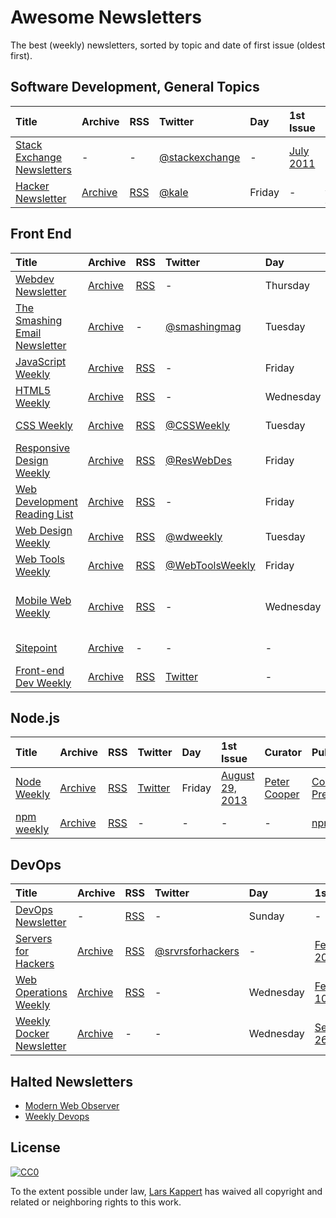 # Awesome Newsletters

The best (weekly) newsletters, sorted by topic and date of first issue (oldest first).

## Software Development, General Topics

Title | Archive | RSS | Twitter | Day | 1st Issue | Curator | Publisher
:--|:--|:--|:--|:--|:--|:--|:--
[Stack Exchange Newsletters](http://stackexchange.com/newsletters) | - | - | [@stackexchange](https://twitter.com/stackexchange) | - | [July 2011](https://blog.stackexchange.com/2011/07/stack-exchange-site-newsletters/) | - | stack exchange, inc
[Hacker Newsletter](http://www.hackernewsletter.com/) | [Archive](http://us1.campaign-archive2.com/home/?u=faa8eb4ef3a111cef92c4f3d4&id=e505c88a2e) | [RSS](http://us1.campaign-archive1.com/feed?u=faa8eb4ef3a111cef92c4f3d4&id=e505c88a2e) | [@kale](https://twitter.com/kale) | Friday | - | [Kale Davis](http://www.kaledavis.com) | N/A

## Front End

Title | Archive | RSS | Twitter | Day | 1st Issue | Curator | Publisher
:--|:--|:--|:--|:--|:--|:--|:--
[Webdev Newsletter](http://www.d.umn.edu/itss/training/online/webdesign/webdev_listserv.html) | [Archive](http://lists.d.umn.edu/pipermail/webdev/) | [RSS](http://www.d.umn.edu/itss/training/online/webdesign/webdesign.xml) | - | Thursday | [July, 2002](http://www.d.umn.edu/~lcarlson/newsletter/vol_01_200207-200306/01.txt) | Laura L. Carlson | -
[The Smashing Email Newsletter]() | [Archive](http://www.smashingmagazine.com/the-smashing-newsletter/#newsletter-issues) | - | [@smashingmag](https://twitter.com/smashingmag) | Tuesday | [March 2, 2010](http://www.smashingmagazine.com/smashing-newsletter-issue-1/) | [Smashing Editorial](http://www.smashingmagazine.com/author/newsletter-team/) | N/A
[JavaScript Weekly](http://javascriptweekly.com) | [Archive](http://javascriptweekly.com/issues) | [RSS](http://javascriptweekly.com/rss/21c3fohl) | - | Friday | [November 12, 2010](http://javascriptweekly.com/issues/1) | [Peter Cooper](https://twitter.com/peterc) | [Cooper Press](https://cooperpress.com)
[HTML5 Weekly](http://html5weekly.com) | [Archive](http://html5weekly.com/issues) | [RSS](http://html5weekly.com/rss/2211ebge) | - | Wednesday | [August 24, 2011](http://html5weekly.com/issues/1) | [Peter Cooper](https://twitter.com/peterc) | [Cooper Press](https://cooperpress.com)
[CSS Weekly](http://css-weekly.com/) | [Archive](http://css-weekly.com/archives/) | [RSS](http://feeds.feedburner.com/CSS-Weekly) | [@CSSWeekly](https://twitter.com/CSSWeekly) | Tuesday | [March 26, 2012](http://css-weekly.com/issue-1/) | [Zoran Jambor](https://twitter.com/zoranjambor) | N/A
[Responsive Design Weekly](http://responsivedesignweekly.com) | [Archive](http://responsivedesignweekly.com/archive) | [RSS]() | [@ResWebDes](https://twitter.com/reswebdes) | Friday | [April 24, 2012](http://responsivedesignweekly.com/archive/responsive-design-weekly-1/) | [Justin Avery](https://twitter.com/justinavery) | N/A
[Web Development Reading List](https://wdrl.info) | [Archive](https://wdrl.info/archive/) | [RSS](https://wdrl.info/feed.xml) | - | Friday | [June 27, 2013](https://wdrl.info/archive/1/) | [Anselm Hannemann](https://helloanselm.com) | N/A
[Web Design Weekly](https://web-design-weekly.com) | [Archive](https://web-design-weekly.com/archive/) | [RSS](http://feeds.feedburner.com/webdesignweekly) | [@wdweekly](https://twitter.com/wdweekly) | Tuesday | [July 2, 2011](https://web-design-weekly.com/2011/07/02/web-design-weekly-1-2/) | [Jake Bresnehan](http://jakebresnehan.com/) | N/A
[Web Tools Weekly](http://webtoolsweekly.com) | [Archive](http://webtoolsweekly.com/#archive) | [RSS]() | [@WebToolsWeekly](https://twitter.com/WebToolsWeekly) | Friday | [July 23, 2013](http://webtoolsweekly.com/archives/issue-1/) | [Louis Lazaris](https://twitter.com/ImpressiveWebs) | N/A
[Mobile Web Weekly](http://mobilewebweekly.co) | [Archive](http://mobilewebweekly.co/issues) | [RSS](http://mobilewebweekly.co/rss/1cmgf969) | - | Wednesday | [April 7, 2014](http://mobilewebweekly.co/issues/1) | [Brian Rinaldi](https://twitter.com/remotesynth), [Holly Schinski](https://twitter.com/devgirlFL) | [Cooper Press](https://cooperpress.com)
[Sitepoint](http://www.sitepoint.com/newsletter/) | [Archive](http://www.sitepoint.com/newsletter-archive/) | - | - | - | [July 23, 2014](http://sitepointdotcom.createsend.com/t/ViewEmailArchive/y/98CFA3DC7A9C9BD6/C67FD2F38AC4859C/) | - | [SitePoint Pty. Ltd.]()
[Front-end Dev Weekly](http://frontenddevweekly.com) | [Archive](https://frontenddevweekly.curated.co/issues) | [RSS](https://frontenddevweekly.curated.co/issues.rss) | [Twitter]() | - | - | [Galen Vinter](http://galenvinter.com) | N/A

## Node.js

Title | Archive | RSS | Twitter | Day | 1st Issue | Curator | Publisher
:--|:--|:--|:--|:--|:--|:--|:--
[Node Weekly](http://nodeweekly.com) | [Archive](http://nodeweekly.com/issues) | [RSS]() | [Twitter]() | Friday | [August 29, 2013](http://nodeweekly.com/issues/1) | [Peter Cooper](https://twitter.com/peterc) | [Cooper Press](https://cooperpress.com)
[npm weekly](https://www.npmjs.com/npm-weekly) | [Archive](http://us9.campaign-archive2.com/home/?u=077dfd41302a71310cef619e5&id=e17fe5d778) | [RSS](http://us9.campaign-archive2.com/feed?u=077dfd41302a71310cef619e5&id=e17fe5d778) | - | - | - | - | [npm, Inc.](https://www.npmjs.com/about)

## DevOps

Title | Archive | RSS | Twitter | Day | 1st Issue | Curator | Publisher
:--|:--|:--|:--|:--|:--|:--|:--
[DevOps Newsletter](https://blog.serverdensity.com/devops-newsletter/) | - | [RSS](http://feeds.feedburner.com/serverdensity) | - | Sunday | - | - | [server density](https://www.serverdensity.com)
[Servers for Hackers](https://serversforhackers.com/editions) | [Archive](https://serversforhackers.com/editions) | [RSS](https://serversforhackers.com/feed) | [@srvrsforhackers](https://twitter.com/srvrsforhackers) | - | [Feb 25, 2014](https://serversforhackers.com/configuring-apache-virtual-hosts) | - | -
[Web Operations Weekly](http://webopsweekly.com/) | [Archive](http://webopsweekly.com/issues) | [RSS](http://webopsweekly.com/rss/22ck275b) | - | Wednesday | [February 10, 2015](http://webopsweekly.com/issues/1) | - | [Cooper Press](https://cooperpress.com)
[Weekly Docker Newsletter](https://www.docker.com/newsletter-subscription) | [Archive](https://blog.docker.com/docker-weekly-archives/) | - | - | Wednesday | [September 26, 2013](http://us2.campaign-archive1.com/?u=13681e0f8a4ac09ce229a9b48&id=fe9359a1f5&e=[UNIQID]) | - | [Docker]()

## Halted Newsletters

* [Modern Web Observer](http://modernweb.com/modern-web-observer/)
* [Weekly Devops](http://www.devopsweekly.com)

## License

[![CC0](http://i.creativecommons.org/p/zero/1.0/88x31.png)](http://creativecommons.org/publicdomain/zero/1.0/)

To the extent possible under law, [Lars Kappert](https://webpro.nl) has waived all copyright and related or neighboring rights to this work.
